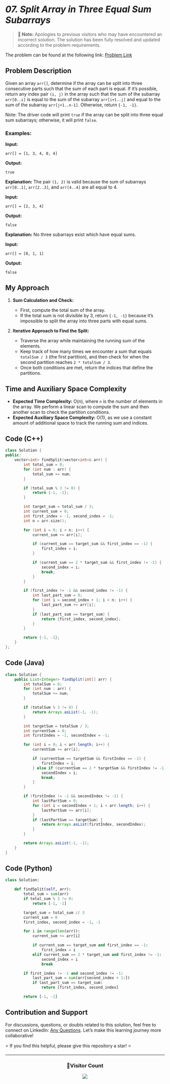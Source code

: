 # _07. Split Array in Three Equal Sum Subarrays_

> **🚨 Note:** Apologies to previous visitors who may have encountered an incorrect solution. The solution has been fully resolved and updated according to the problem requirements.

The problem can be found at the following link: [Problem Link](https://www.geeksforgeeks.org/problems/split-array-in-three-equal-sum-subarrays/1)

## Problem Description

Given an array `arr[]`, determine if the array can be split into three consecutive parts such that the sum of each part is equal. If it’s possible, return any index pair `(i, j)` in the array such that the sum of the subarray `arr[0..i]` is equal to the sum of the subarray `arr[i+1..j]` and equal to the sum of the subarray `arr[j+1..n-1]`. Otherwise, return `{-1, -1}`.

Note: The driver code will print `true` if the array can be split into three equal sum subarrays; otherwise, it will print `false`.

### Examples:

**Input:**

```
arr[] = [1, 3, 4, 0, 4]
```

**Output:**

```
true
```

**Explanation:**
The pair `(1, 2)` is valid because the sum of subarrays `arr[0..1]`, `arr[2..3]`, and `arr[4..4]` are all equal to 4.

**Input:**

```
arr[] = [2, 3, 4]
```

**Output:**

```
false
```

**Explanation:**
No three subarrays exist which have equal sums.

**Input:**

```
arr[] = [0, 1, 1]
```

**Output:**

```
false
```

## My Approach

1. **Sum Calculation and Check:**

   - First, compute the total sum of the array.
   - If the total sum is not divisible by 3, return `{-1, -1}` because it’s impossible to split the array into three parts with equal sums.

2. **Iterative Approach to Find the Split:**
   - Traverse the array while maintaining the running sum of the elements.
   - Keep track of how many times we encounter a sum that equals `totalSum / 3` (the first partition), and then check for when the second partition reaches `2 * totalSum / 3`.
   - Once both conditions are met, return the indices that define the partitions.

## Time and Auxiliary Space Complexity

- **Expected Time Complexity:** O(n), where `n` is the number of elements in the array. We perform a linear scan to compute the sum and then another scan to check the partition conditions.
- **Expected Auxiliary Space Complexity:** O(1), as we use a constant amount of additional space to track the running sum and indices.

## Code (C++)

```cpp
class Solution {
public:
    vector<int> findSplit(vector<int>& arr) {
        int total_sum = 0;
        for (int num : arr) {
            total_sum += num;
        }

        if (total_sum % 3 != 0) {
            return {-1, -1};
        }

        int target_sum = total_sum / 3;
        int current_sum = 0;
        int first_index = -1, second_index = -1;
        int n = arr.size();

        for (int i = 0; i < n; i++) {
            current_sum += arr[i];

            if (current_sum == target_sum && first_index == -1) {
                first_index = i;
            }

            if (current_sum == 2 * target_sum && first_index != -1) {
                second_index = i;
                break;
            }
        }

        if (first_index != -1 && second_index != -1) {
            int last_part_sum = 0;
            for (int i = second_index + 1; i < n; i++) {
                last_part_sum += arr[i];
            }
            if (last_part_sum == target_sum) {
                return {first_index, second_index};
            }
        }

        return {-1, -1};
    }
};
```

## Code (Java)

```java
class Solution {
    public List<Integer> findSplit(int[] arr) {
        int totalSum = 0;
        for (int num : arr) {
            totalSum += num;
        }

        if (totalSum % 3 != 0) {
            return Arrays.asList(-1, -1);
        }

        int targetSum = totalSum / 3;
        int currentSum = 0;
        int firstIndex = -1, secondIndex = -1;

        for (int i = 0; i < arr.length; i++) {
            currentSum += arr[i];

            if (currentSum == targetSum && firstIndex == -1) {
                firstIndex = i;
            } else if (currentSum == 2 * targetSum && firstIndex != -1) {
                secondIndex = i;
                break;
            }
        }

        if (firstIndex != -1 && secondIndex != -1) {
            int lastPartSum = 0;
            for (int i = secondIndex + 1; i < arr.length; i++) {
                lastPartSum += arr[i];
            }
            if (lastPartSum == targetSum) {
                return Arrays.asList(firstIndex, secondIndex);
            }
        }

        return Arrays.asList(-1, -1);
    }
}
```

## Code (Python)

```python
class Solution:

    def findSplit(self, arr):
        total_sum = sum(arr)
        if total_sum % 3 != 0:
            return [-1, -1]

        target_sum = total_sum // 3
        current_sum = 0
        first_index, second_index = -1, -1

        for i in range(len(arr)):
            current_sum += arr[i]

            if current_sum == target_sum and first_index == -1:
                first_index = i
            elif current_sum == 2 * target_sum and first_index != -1:
                second_index = i
                break

        if first_index != -1 and second_index != -1:
            last_part_sum = sum(arr[second_index + 1:])
            if last_part_sum == target_sum:
                return [first_index, second_index]

        return [-1, -1]
```

## Contribution and Support

For discussions, questions, or doubts related to this solution, feel free to connect on LinkedIn: [Any Questions](https://www.linkedin.com/in/patel-hetkumar-sandipbhai-8b110525a/). Let’s make this learning journey more collaborative!

⭐ If you find this helpful, please give this repository a star! ⭐

---

<div align="center">
  <h3><b>📍Visitor Count</b></h3>
</div>

<p align="center">
  <img src="https://profile-counter.glitch.me/Hunterdii/count.svg" />
</p>
